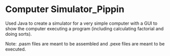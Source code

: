 # Computer Simulator_Pippin


Used Java to create a simulator for a very simple computer with a GUI to show the computer executing a program (including calculating factorial and doing sorts).

Note: .pasm files are meant to be assembled and .pexe files are meant to be executed.
